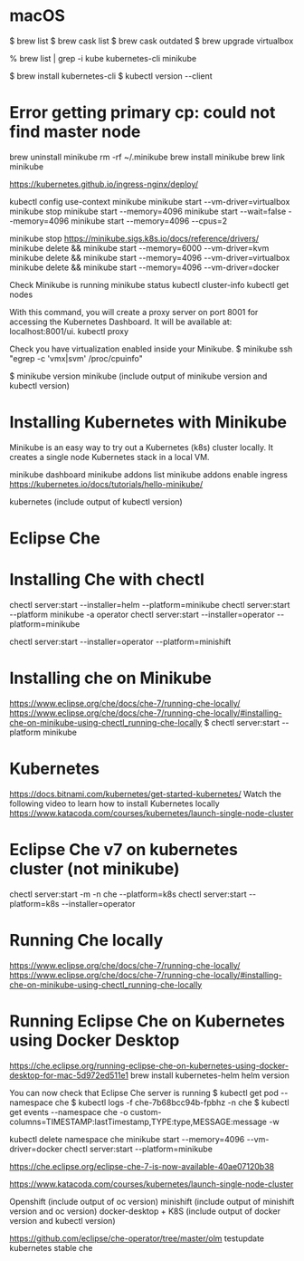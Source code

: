 # macOS
$ brew list
$ brew cask list
$ brew cask outdated
$ brew upgrade virtualbox

% brew list | grep -i kube
kubernetes-cli
minikube


$ brew install kubernetes-cli
$ kubectl version --client  

# Error getting primary cp: could not find master node
brew uninstall minikube
rm -rf ~/.minikube
brew install minikube
brew link minikube

https://kubernetes.github.io/ingress-nginx/deploy/

kubectl config use-context minikube
minikube start --vm-driver=virtualbox
minikube stop
minikube start --memory=4096
minikube start --wait=false --memory=4096
minikube start --memory=4096 --cpus=2

minikube stop
https://minikube.sigs.k8s.io/docs/reference/drivers/
minikube delete && minikube start --memory=6000 --vm-driver=kvm
minikube delete && minikube start --memory=4096 --vm-driver=virtualbox
minikube delete && minikube start --memory=4096 --vm-driver=docker

Check Minikube is running
minikube status
kubectl cluster-info
kubectl get nodes

With this command, you will create a proxy server on port 8001 for accessing the Kubernetes Dashboard. It will be available at: localhost:8001/ui.
kubectl proxy

Check you have virtualization enabled inside your Minikube.
$ minikube ssh "egrep -c 'vmx|svm' /proc/cpuinfo"

$ minikube version
minikube (include output of minikube version and kubectl version)

# Installing Kubernetes with Minikube
Minikube is an easy way to try out a Kubernetes (k8s) cluster locally. It creates a single node Kubernetes stack in a local VM.

minikube dashboard
minikube addons list
minikube addons enable ingress
https://kubernetes.io/docs/tutorials/hello-minikube/

kubernetes (include output of kubectl version)

# Eclipse Che
# Installing Che with chectl
chectl server:start --installer=helm --platform=minikube
chectl server:start --platform minikube -a operator
chectl server:start --installer=operator --platform=minikube

chectl server:start --installer=operator --platform=minishift

# Installing che on Minikube
https://www.eclipse.org/che/docs/che-7/running-che-locally/
https://www.eclipse.org/che/docs/che-7/running-che-locally/#installing-che-on-minikube-using-chectl_running-che-locally
$ chectl server:start --platform minikube

# Kubernetes
https://docs.bitnami.com/kubernetes/get-started-kubernetes/
Watch the following video to learn how to install Kubernetes locally
https://www.katacoda.com/courses/kubernetes/launch-single-node-cluster


# Eclipse Che v7 on kubernetes cluster (not minikube)
chectl server:start -m -n che --platform=k8s
chectl server:start --platform=k8s --installer=operator

# Running Che locally
https://www.eclipse.org/che/docs/che-7/running-che-locally/
https://www.eclipse.org/che/docs/che-7/running-che-locally/#installing-che-on-minikube-using-chectl_running-che-locally


# Running Eclipse Che on Kubernetes using Docker Desktop
https://che.eclipse.org/running-eclipse-che-on-kubernetes-using-docker-desktop-for-mac-5d972ed511e1
brew install kubernetes-helm
helm version

You can now check that Eclipse Che server is running
$ kubectl get pod --namespace che
$ kubectl logs -f che-7b68bcc94b-fpbhz -n che
$ kubectl get events --namespace che  -o custom-columns=TIMESTAMP:lastTimestamp,TYPE:type,MESSAGE:message -w

kubectl delete namespace che
minikube start --memory=4096 --vm-driver=docker
chectl server:start --platform=minikube


https://che.eclipse.org/eclipse-che-7-is-now-available-40ae07120b38


https://www.katacoda.com/courses/kubernetes/launch-single-node-cluster

Openshift (include output of oc version)
minishift (include output of minishift version and oc version)
docker-desktop + K8S (include output of docker version and kubectl version)


https://github.com/eclipse/che-operator/tree/master/olm
testupdate kubernetes stable che

